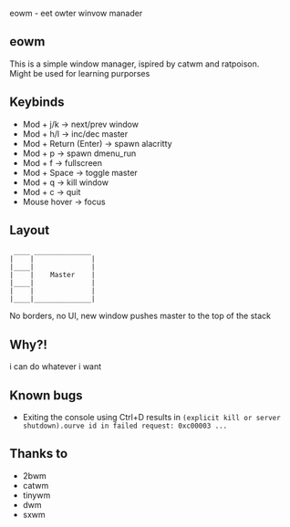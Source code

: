 eowm - eet owter winvow manader

eowm
----

This is a simple window manager, ispired by catwm and ratpoison.  
Might be used for learning purporses

Keybinds
-------


 * Mod + j/k -> next/prev window
 * Mod + h/l -> inc/dec master
 * Mod + Return (Enter) -> spawn alacritty
 * Mod + p -> spawn dmenu\_run
 * Mod + f -> fullscreen
 * Mod + Space -> toggle master
 * Mod + q -> kill window
 * Mod + c -> quit
 * Mouse hover -> focus

Layout
------

```
 ____ ______________
|    |              |
|____|              |
|    |    Master    |
|____|              |
|    |              |
|____|______________|
```

No borders, no UI, new window pushes master to the top of the stack

Why?!
-----

i can do whatever i want

Known bugs
----------
 * Exiting the console using Ctrl+D results in `(explicit kill or server shutdown).ourve id in failed request: 0xc00003 ...`

Thanks to
---------

 * 2bwm
 * catwm
 * tinywm
 * dwm
 * sxwm
